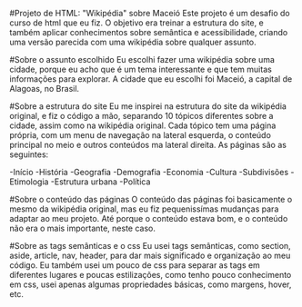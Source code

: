 #Projeto de HTML: "Wikipédia" sobre Maceió
Este projeto é um desafio do curso de html que eu fiz. O objetivo era treinar a estrutura do site, e também aplicar conhecimentos sobre semântica e acessibilidade, criando uma versão parecida com uma wikipédia sobre qualquer assunto.

#Sobre o assunto escolhido
Eu escolhi fazer uma wikipédia sobre uma cidade, porque eu acho que é um tema interessante e que tem muitas informações para explorar. A cidade que eu escolhi foi Maceió, a capital de Alagoas, no Brasil.

#Sobre a estrutura do site
Eu me inspirei na estrutura do site da wikipédia original, e fiz o código a mão, separando 10 tópicos diferentes sobre a cidade, assim como na wikipédia original. Cada tópico tem uma página própria, com um menu de navegação na lateral esquerda, o conteúdo principal no meio e outros conteúdos ma lateral direita. As páginas são as seguintes:

-Início
-História
-Geografia
-Demografia
-Economia
-Cultura
-Subdivisões
-Etimologia
-Estrutura urbana
-Política

#Sobre o conteúdo das páginas
O conteúdo das páginas foi basicamente o mesmo da wikipédia original, mas eu fiz pequenissímas mudanças para adaptar ao meu projeto. Até porque o conteúdo estava bom, e o conteúdo não era o mais importante, neste caso.

#Sobre as tags semânticas e o css
Eu usei tags semânticas, como section, aside, article, nav, header, para dar mais significado e organização ao meu código. Eu também usei um pouco de css para separar as tags em diferentes lugares e poucas estilizações, como tenho pouco conhecimento em css, usei apenas algumas propriedades básicas, como  margens, hover, etc.
